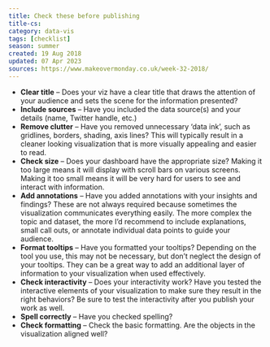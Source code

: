 ```yaml
---
title: Check these before publishing
title-cs: 
category: data-vis
tags: [checklist]
season: summer
created: 19 Aug 2018
updated: 07 Apr 2023
sources: https://www.makeovermonday.co.uk/week-32-2018/
---
```


- **Clear title** – Does your viz have a clear title that draws the attention of your audience and sets the scene for the information presented?
- **Include sources** – Have you included the data source(s) and your details (name, Twitter handle, etc.)
- **Remove clutter** – Have you removed unnecessary ‘data ink’, such as gridlines, borders, shading, axis lines? This will typically result in a cleaner looking visualization that is more visually appealing and easier to read.
- **Check size** – Does your dashboard have the appropriate size? Making it too large means it will display with scroll bars on various screens. Making it too small means it will be very hard for users to see and interact with information.
- **Add annotations** – Have you added annotations with your insights and findings? These are not always required because sometimes the visualization communicates everything easily. The more complex the topic and dataset, the more I’d recommend to include explanations, small call outs, or annotate individual data points to guide your audience.
- **Format tooltips** – Have you formatted your tooltips? Depending on the tool you use, this may not be necessary, but don’t neglect the design of your tooltips. They can be a great way to add an additional layer of information to your visualization when used effectively.
- **Check interactivity** – Does your interactivity work? Have you tested the interactive elements of your visualization to make sure they result in the right behaviors? Be sure to test the interactivity after you publish your work as well.
- **Spell correctly** – Have you checked spelling?
- **Check formatting** – Check the basic formatting. Are the objects in the visualization aligned well?
